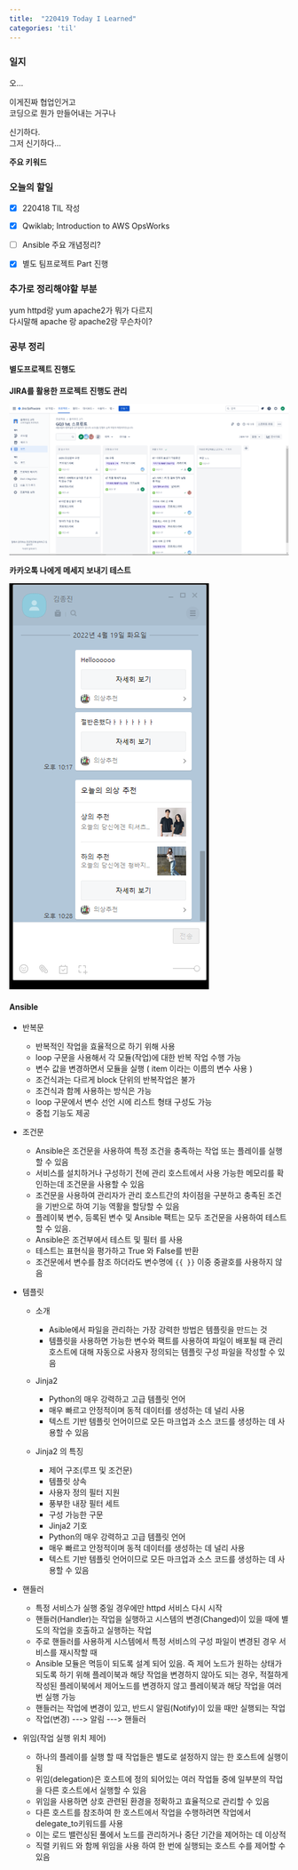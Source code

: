 ```yaml
---
title:  "220419 Today I Learned"
categories: 'til'
---
```

<!-- 
![aas](/assets/til/220328til1.png)

<img src="/assets/til/220328til1.png" width="100%" height="100%"> -->



### 일지

오...   

이게진짜 협업인거고  
코딩으로 뭔가 만들어내는 거구나   

신기하다.  
그저 신기하다...  

**주요 키워드**


### 오늘의 할일

- [x] 220418 TIL 작성
- [x] Qwiklab; Introduction to AWS OpsWorks
- [ ] Ansible 주요 개념정리?
- [x] 별도 팀프로젝트 Part 진행


### 추가로 정리해야할 부분

yum httpd랑 yum apache2가 뭐가 다르지  
다시말해 apache 랑 apache2랑 무슨차이?   

### 공부 정리

#### 별도프로젝트 진행도

**JIRA를 활용한 프로젝트 진행도 관리**

![JIRA](/assets/images/jira.png)

**카카오톡 나에게 메세지 보내기 테스트**

![KAKAOTALK](/assets/images/kakaotalk.png)


#### Ansible

- 반복문
    - 반복적인 작업을 효율적으로 하기 위해 사용
    - loop 구문을 사용해서 각 모듈(작업)에 대한 반복 작업 수행 가능
    - 변수 값을 변경하면서 모듈을 실행 ( item 이라는 이름의 변수 사용 )
    - 조건식과는 다르게 block 단위의 반복작업은 불가
    - 조건식과 함께 사용하는 방식은 가능
    - loop 구문에서 변수 선언 시에 리스트 형태 구성도 가능
    - 중첩 기능도 제공

- 조건문
    - Ansible은 조건문을 사용하여 특정 조건을 충족하는 작업 또는 플레이를 실행할 수 있음
    - 서비스를 설치하거나 구성하기 전에 관리 호스트에서 사용 가능한 메모리를 확인하는데 조건문을 사용할 수 있음
    - 조건문을 사용하여 관리자가 관리 호스트간의 차이점을 구분하고 충족된 조건을 기반으로 하여 기능 역활을 할당할 수 있음
    - 플레이북 변수, 등록된 변수 및 Ansible 팩트는 모두 조건문을 사용하여 테스트할 수 있음.
    - Ansible은 조건부에서 테스트 및 필터 를 사용
    - 테스트는 표현식을 평가하고 True 와 False를 반환
    - 조건문에서 변수를 참조 하더라도 변수명에 `{{ }}` 이중 중괄호를 사용하지 않음

- 템플릿
    - 소개
        - Asible에서 파일을 관리하는 가장 강력한 방법은 템플릿을 만드는 것
        - 템플릿을 사용하면 가능한 변수와 팩트를 사용하여 파일이 배포될 때 관리 호스트에 대해 자동으로 사용자 정의되는 템플릿 구성 파일을 작성할 수 있음
    - Jinja2
        - Python의 매우 강력하고 고급 템플릿 언어
        - 매우 빠르고 안정적이며 동적 데이터를 생성하는 데 널리 사용
        - 텍스트 기반 템플릿 언어이므로 모든 마크업과 소스 코드를 생성하는 데 사용할 수 있음


    - Jinja2 의 특징
        - 제어 구조(루프 및 조건문)
        - 템플릿 상속
        - 사용자 정의 필터 지원
        - 풍부한 내장 필터 세트
        - 구성 가능한 구문
        - Jinja2 기호
        - Python의 매우 강력하고 고급 템플릿 언어
        - 매우 빠르고 안정적이며 동적 데이터를 생성하는 데 널리 사용
        - 텍스트 기반 템플릿 언어이므로 모든 마크업과 소스 코드를 생성하는 데 사용할 수 있음

- 핸들러
    - 특정 서비스가 실행 중일 경우에만 httpd 서비스 다시 시작
    - 핸들러(Handler)는 작업을 실행하고 시스템의 변경(Changed)이 있을 때에 별도의 작업을 호출하고 실행하는 작업
    - 주로 핸들러를 사용하게 시스템에서 특정 서비스의 구성 파일이 변경된 경우 서비스를 재시작할 때
    - Ansible 모듈은 멱등이 되도록 설계 되어 있음. 즉 제어 노드가 원하는 상태가 되도록 하기 위해 플레이북과 해당 작업을 변경하지 않아도 되는 경우, 적절하게 작성된 플레이북에서 제어노드를 변경하지 않고 플레이북과 해당 작업을 여러번 실행 가능
    - 핸들러는 작업에 변경이 있고, 반드시 알림(Notify)이 있을 때만 실행되는 작업
    - 작업(변경) ---> 알림 ---> 핸들러

- 위임(작업 실행 위치 제어)
    - 하나의 플레이를 실행 할 때 작업들은 별도로 설정하지 않는 한 호스트에 실행이 됨
    - 위임(delegation)은 호스트에 정의 되어있는 여러 작업들 중에 일부분의 작업을 다른 호스트에서 실행할 수 있음
    - 위임을 사용하면 상호 관련된 환경을 정확하고 효율적으로 관리할 수 있음
    - 다른 호스트를 참조하여 한 호스트에서 작업을 수행하려면 작업에서 delegate_to키워드를 사용
    - 이는 로드 밸런싱된 풀에서 노드를 관리하거나 중단 기간을 제어하는 데 이상적
    - 직렬 키워드 와 함께 위임을 사용 하여 한 번에 실행되는 호스트 수를 제어할 수 있음